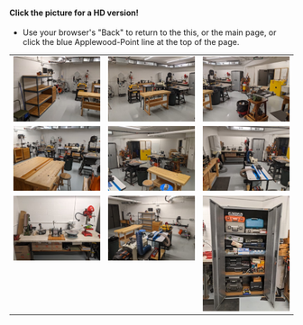#### Click the picture for a HD version!
-  Use your browser's "Back" to return to the this, or the main page, or click the blue Applewood-Point line at the top of the page.

<table>
  <tr>
      <td valign="top">
      <a href="./Shop-1.jpg">
      <img src="./Thumbnails/Shop-1-T.jpg">
      </a>
      </td>
      <td valign="top">
      <a href="./Shop-2.jpg">
      <img src="./Thumbnails/Shop-2-T.jpg">
      </a>
      </td>
      <td valign="top">
      <a href="./Shop-3.jpg">
      <img src="./Thumbnails/Shop-3-T.jpg">
      </a>
      </td>
  </tr>
  <tr>
      <td valign="top">
      <a href="./Shop-4.jpg">
      <img src="./Thumbnails/Shop-4-T.jpg">
      </a>
      </td>
      <td valign="top">
      <a href="./Shop-5.jpg">
      <img src="./Thumbnails/Shop-5-T.jpg">
      </a>
      </td>
      <td valign="top">
      <a href="./Shop-6.jpg">
      <img src="./Thumbnails/Shop-6-T.jpg">
      </a>
      </td>
  </tr>
  <tr>
      <td valign="top">
      <a href="./Shop-7.jpg">
      <img src="./Thumbnails/Shop-7-T.jpg">
      </a>
      </td>
      <td valign="top">
      <a href="./Shop-8.jpg">
      <img src="./Thumbnails/Shop-8-T.jpg">
      </a>
      </td>
      <td valign="top">
      <a href="./Shop-9.jpg">
      <img src="./Thumbnails/Shop-9-T.jpg">
      </a>
      </td>
  </tr>

 </table>
